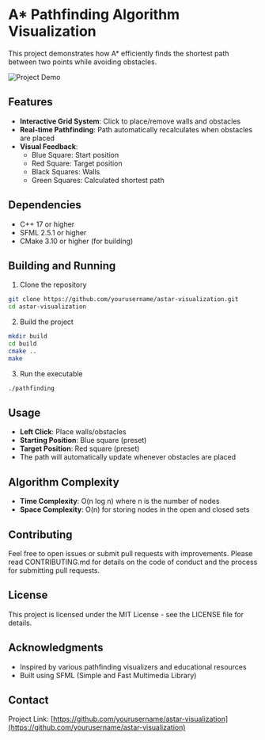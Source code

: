# A* Pathfinding Algorithm Visualization

This project demonstrates how A* efficiently finds the shortest path between two points while avoiding obstacles.

![Project Demo]([https://i.imgur.com/M0gLrgs.png])

## Features

- **Interactive Grid System**: Click to place/remove walls and obstacles
- **Real-time Pathfinding**: Path automatically recalculates when obstacles are placed
- **Visual Feedback**: 
  - Blue Square: Start position
  - Red Square: Target position
  - Black Squares: Walls
  - Green Squares: Calculated shortest path

## Dependencies

- C++ 17 or higher
- SFML 2.5.1 or higher
- CMake 3.10 or higher (for building)

## Building and Running

1. Clone the repository
```bash
git clone https://github.com/yourusername/astar-visualization.git
cd astar-visualization
```

2. Build the project
```bash
mkdir build
cd build
cmake ..
make
```

3. Run the executable
```bash
./pathfinding
```

## Usage

- **Left Click**: Place walls/obstacles
- **Starting Position**: Blue square (preset)
- **Target Position**: Red square (preset)
- The path will automatically update whenever obstacles are placed

## Algorithm Complexity

- **Time Complexity**: O(n log n) where n is the number of nodes
- **Space Complexity**: O(n) for storing nodes in the open and closed sets

## Contributing

Feel free to open issues or submit pull requests with improvements. Please read CONTRIBUTING.md for details on the code of conduct and the process for submitting pull requests.

## License

This project is licensed under the MIT License - see the LICENSE file for details.

## Acknowledgments

- Inspired by various pathfinding visualizers and educational resources
- Built using SFML (Simple and Fast Multimedia Library)

## Contact

Project Link: [https://github.com/yourusername/astar-visualization](https://github.com/yourusername/astar-visualization)
